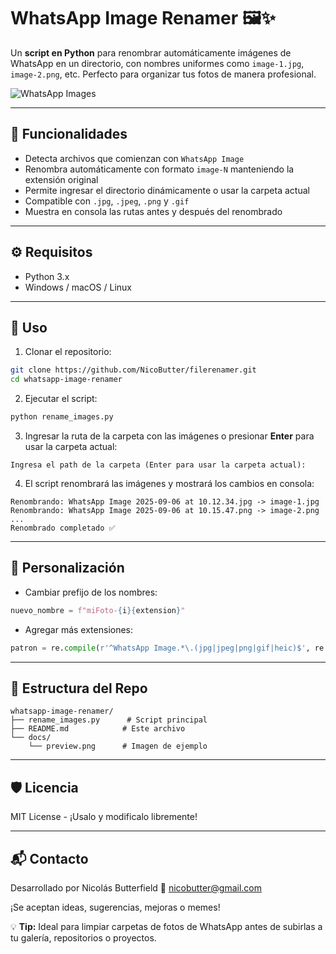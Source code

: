 # WhatsApp Image Renamer 🖼️✨

Un **script en Python** para renombrar automáticamente imágenes de WhatsApp en un directorio, con nombres uniformes como `image-1.jpg`, `image-2.png`, etc. Perfecto para organizar tus fotos de manera profesional.

![WhatsApp Images](img/preview.png)

---

## 🚀 Funcionalidades

* Detecta archivos que comienzan con `WhatsApp Image`
* Renombra automáticamente con formato `image-N` manteniendo la extensión original
* Permite ingresar el directorio dinámicamente o usar la carpeta actual
* Compatible con `.jpg`, `.jpeg`, `.png` y `.gif`
* Muestra en consola las rutas antes y después del renombrado

---

## ⚙️ Requisitos

* Python 3.x
* Windows / macOS / Linux

---

## 📝 Uso

1. Clonar el repositorio:

```bash
git clone https://github.com/NicoButter/filerenamer.git
cd whatsapp-image-renamer
```

2. Ejecutar el script:

```bash
python rename_images.py
```

3. Ingresar la ruta de la carpeta con las imágenes o presionar **Enter** para usar la carpeta actual:

```
Ingresa el path de la carpeta (Enter para usar la carpeta actual):
```

4. El script renombrará las imágenes y mostrará los cambios en consola:

```
Renombrando: WhatsApp Image 2025-09-06 at 10.12.34.jpg -> image-1.jpg
Renombrando: WhatsApp Image 2025-09-06 at 10.15.47.png -> image-2.png
...
Renombrado completado ✅
```

---

## 🔧 Personalización

* Cambiar prefijo de los nombres:

```python
nuevo_nombre = f"miFoto-{i}{extension}"
```

* Agregar más extensiones:

```python
patron = re.compile(r'^WhatsApp Image.*\.(jpg|jpeg|png|gif|heic)$', re.IGNORECASE)
```

---

## 📂 Estructura del Repo

```
whatsapp-image-renamer/
├── rename_images.py      # Script principal
├── README.md            # Este archivo
└── docs/
    └── preview.png      # Imagen de ejemplo
```

---

## 🛡️ Licencia

MIT License - ¡Usalo y modificalo libremente!

---

## 📬 Contacto

Desarrollado por Nicolás Butterfield
📧 [nicobutter@gmail.com](mailto:nicobutter@gmail.com)

¡Se aceptan ideas, sugerencias, mejoras o memes!

💡 **Tip:** Ideal para limpiar carpetas de fotos de WhatsApp antes de subirlas a tu galería, repositorios o proyectos.
